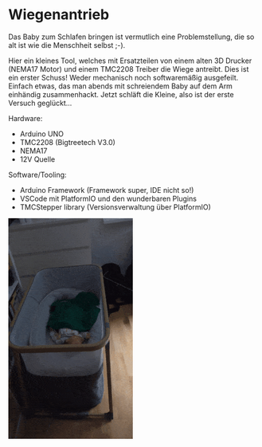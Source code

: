 # Wiegenantrieb

Das Baby zum Schlafen bringen ist vermutlich eine Problemstellung, die so alt ist wie die Menschheit selbst ;-).

Hier ein kleines Tool, welches mit Ersatzteilen von einem alten 3D Drucker (NEMA17 Motor) und einem TMC2208 Treiber die Wiege antreibt. 
Dies ist ein erster Schuss! Weder mechanisch noch softwaremäßig ausgefeilt. Einfach etwas, das man abends mit schreiendem Baby auf dem Arm einhändig zusammenhackt. Jetzt schläft die Kleine, also ist der erste Versuch geglückt...


Hardware:
- Arduino UNO
- TMC2208 (Bigtreetech V3.0)
- NEMA17
- 12V Quelle

Software/Tooling:
- Arduino Framework (Framework super, IDE nicht so!)
- VSCode mit PlatformIO und den wunderbaren Plugins
- TMCStepper library (Versionsverwaltung über PlatformIO)

![Wiegende Wiege](img/wiegende_wiege.gif)
